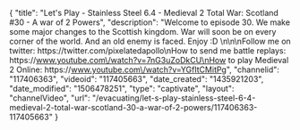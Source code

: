 {
    "title": "Let's Play - Stainless Steel 6.4 - Medieval 2 Total War: Scotland #30 - A war of 2 Powers",
    "description": "Welcome to episode 30.  We make some major changes to the Scottish kingdom.  War will soon be on every corner of the world.  And an old enemy is faced.  Enjoy :D  \n\n\nFollow me on twitter: https:\/\/twitter.com\/pixelatedapollo\nHow to send me battle replays: https:\/\/www.youtube.com\/watch?v=7nG3uZoDkCU\nHow to play Medieval 2 Online: https:\/\/www.youtube.com\/watch?v=YGfItCMitPg",
    "channelid": "117406363",
    "videoid": "117405663",
    "date_created": "1435921203",
    "date_modified": "1506478251",
    "type": "captivate",
    "layout": "channelVideo",
    "url": "\/evacuating\/let-s-play-stainless-steel-6-4-medieval-2-total-war-scotland-30-a-war-of-2-powers\/117406363-117405663"
}